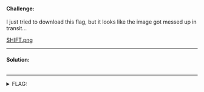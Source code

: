 #### Challenge:

I just tried to download this flag, but it looks like the image got messed up in transit...

[SHIFT.png](./SHIFT.png ":ignore")

---

#### Solution:

```bash
```

---

<details><summary>FLAG:</summary>

```
utflag{not_when_i_shift_into_maximum_overdrive}
```

</details>
<br/>

